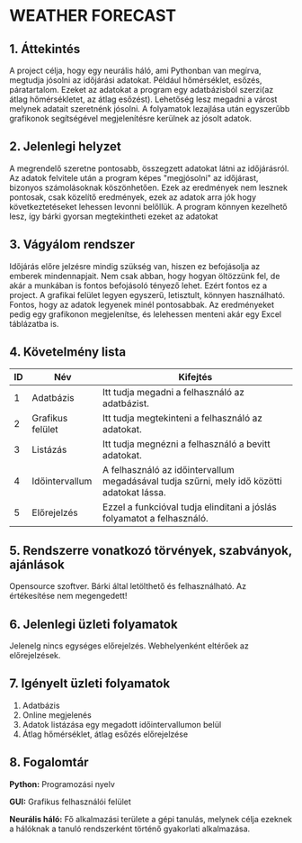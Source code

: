 # WEATHER FORECAST
## 1. Áttekintés
A project célja, hogy egy neurális háló, ami Pythonban van megírva, megtudja jósolni az időjárási adatokat. Például hőmérséklet, esőzés, páratartalom.
Ezeket az adatokat a program egy adatbázisból szerzi(az átlag hőmérsékletet, az átlag esőzést). 
Lehetőség lesz megadni a várost melynek adatait szeretnénk jósolni.
A folyamatok lezajlása után egyszerűbb grafikonok segítségével megjelenítésre kerülnek az jósolt adatok. 

## 2. Jelenlegi helyzet
A megrendelő szeretne pontosabb, összegzett adatokat látni az időjárásról. Az adatok felvitele után a program képes "megjósolni" az időjárast, bizonyos számolásoknak köszönhetően. Ezek az eredmények nem lesznek pontosak, csak közelítő eredmények, ezek az adatok arra jók hogy következtetéseket lehessen levonni belőllük. A program könnyen kezelhető lesz, így bárki gyorsan megtekintheti ezeket az adatokat

## 3. Vágyálom rendszer
Időjárás előre jelzésre mindig szükség van, hiszen ez befojásolja az emberek mindennapjait. Nem csak abban, hogy hogyan öltözzünk fel, de akár a munkában is fontos befojásoló tényező lehet. Ezért fontos ez a project. A grafikai felület legyen egyszerű, letisztult, könnyen használható. Fontos, hogy az adatok legyenek minél pontosabbak. Az eredményeket pedig egy grafikonon megjelenítse, és lelehessen menteni akár egy Excel táblázatba is.

## 4. Követelmény lista

 | ID | Név | Kifejtés |
| ------------- | ------------- | ------------- |
| 1 | Adatbázis | Itt tudja megadni a felhasználó az adatbázist. |
| 2 | Grafikus felület | Itt tudja megtekinteni a felhasználó az adatokat. |
| 3 | Listázás | Itt tudja megnézni a felhasználó a bevitt adatokat.|
| 4 | Időintervallum  | A felhasználó az időintervallum megadásával tudja szűrni, mely idő közötti adatokat lássa. |
| 5 | Előrejelzés | Ezzel a funkcióval tudja elinditani a jóslás folyamatot a felhasználó. |

## 5. Rendszerre vonatkozó törvények, szabványok, ajánlások

Opensource szoftver. Bárki által letölthető és felhasználható. Az értékesítése nem megengedett!

## 6. Jelenlegi üzleti folyamatok
Jelenelg nincs egységes előrejelzés. Webhelyenként eltérőek az előrejelzések.

## 7. Igényelt üzleti folyamatok

1. Adatbázis
2. Online megjelenés
3. Adatok listázása egy megadott időintervallumon belül
4. Átlag hőmérséklet, átlag esőzés előrejelzése

## 8. Fogalomtár

**Python:** Programozási nyelv

**GUI:** Grafikus felhasználói felület

**Neurális háló:** Fő alkalmazási területe a gépi tanulás, melynek célja ezeknek a hálóknak a tanuló rendszerként történő gyakorlati alkalmazása.